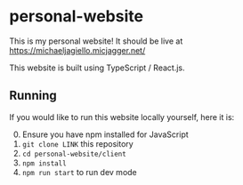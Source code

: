 # personal-website

This is my personal website! It should be live at https://michaeljagiello.micjagger.net/

This website is built using TypeScript / React.js.

## Running

If you would like to run this website locally yourself, here it is:

0. Ensure you have npm installed for JavaScript
1. ``git clone LINK`` this repository
2. ``cd personal-website/client``
3. ``npm install``
4. ``npm run start`` to run dev mode